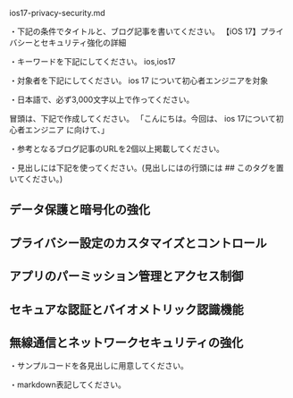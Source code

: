 ios17-privacy-security.md

・下記の条件でタイトルと、ブログ記事を書いてください。
【iOS 17】プライバシーとセキュリティ強化の詳細

・キーワードを下記にしてください。
ios,ios17

・対象者を下記にしてください。
  ios 17 について初心者エンジニアを対象


・日本語で、必ず3,000文字以上で作ってください。

冒頭は、下記で作成してください。
「こんにちは。今回は、
ios 17について初心者エンジニア
に向けて、」

・参考となるブログ記事のURLを2個以上掲載してください。

・見出しには下記を使ってください。(見出しにはの行頭には ## このタグを置いてください。)
## データ保護と暗号化の強化
## プライバシー設定のカスタマイズとコントロール
## アプリのパーミッション管理とアクセス制御
## セキュアな認証とバイオメトリック認識機能
## 無線通信とネットワークセキュリティの強化

・サンプルコードを各見出しに用意してください。

・markdown表記してください。

